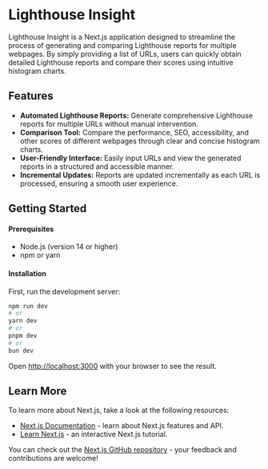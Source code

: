 # Lighthouse Insight

Lighthouse Insight is a Next.js application designed to streamline the process of generating and comparing Lighthouse reports for multiple webpages. By simply providing a list of URLs, users can quickly obtain detailed Lighthouse reports and compare their scores using intuitive histogram charts.

## Features

- **Automated Lighthouse Reports:** Generate comprehensive Lighthouse reports for multiple URLs without manual intervention.
- **Comparison Tool:** Compare the performance, SEO, accessibility, and other scores of different webpages through clear and concise histogram charts.
- **User-Friendly Interface:** Easily input URLs and view the generated reports in a structured and accessible manner.
- **Incremental Updates:** Reports are updated incrementally as each URL is processed, ensuring a smooth user experience.

## Getting Started

#### Prerequisites

- Node.js (version 14 or higher)
- npm or yarn

#### Installation

First, run the development server:

```bash
npm run dev
# or
yarn dev
# or
pnpm dev
# or
bun dev
```

Open [http://localhost:3000](http://localhost:3000) with your browser to see the result.

## Learn More

To learn more about Next.js, take a look at the following resources:

- [Next.js Documentation](https://nextjs.org/docs) - learn about Next.js features and API.
- [Learn Next.js](https://nextjs.org/learn) - an interactive Next.js tutorial.

You can check out the [Next.js GitHub repository](https://github.com/vercel/next.js/) - your feedback and contributions are welcome!

